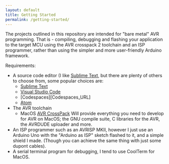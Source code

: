 ```yaml
---
layout: default
title: Getting Started
permalink: /getting-started/
---
```


The projects outlined in this repository are intended for "bare metal" AVR programming. That is - compiling, debugging and flashing your application to the target MCU using the AVR crosspack 2 toolchain and an ISP programmer, rather than using the simpler and more user-friendly Arduino framework.

Requirements:

- A source code editor (I like [Sublime Text][Sublime_Text_URL], but there are plenty of others to choose from, some popular choices are:
	- [Sublime Text][Sublime_Text_URL]
	- [Visual Studio Code][VS_Code_URL]
	- [Codespaces][Codespaces_URL]
	- [Atom][Atom_URL]
- The AVR toolchain
	- MacOS
	[AVR CrossPack][AVR_Crosspack_URL] Will provide everything you need to develop for AVR on MacOS; the GNU compile suite, C libraries for the AVR, the AVRDUDE uploader and more. 
- An ISP programmer such as an AVRISP MKII, however I just use an Arduino Uno with the "Arduino as ISP" sketch flashed to it, and a simple shield I made. (Though you can achieve the same thing with just some dupont cables).
- A serial terminal program for debugging, I tend to use CoolTerm for MacOS.






[Sublime_Text_URL]: [http://www.sublimetext.com/]
[VS_Code_URL]: [https://code.visualstudio.com/]
[Cosespaces_URL]: https://github.com/features/codespaces
[Atom_URL]: https://github.com/features/codespaces

[AVR_Crosspack_URL]: https://www.obdev.at/products/crosspack/index.html